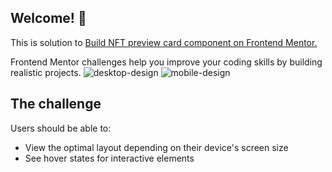 ## Welcome! 👋

This is solution to <a href='https://www.frontendmentor.io/challenges/nft-preview-card-component-SbdUL_w0U'>Build NFT preview card component on Frontend Mentor.</a>

Frontend Mentor challenges help you improve your coding skills by building realistic projects.
![desktop-design](https://user-images.githubusercontent.com/89190087/192880316-d09bc2aa-8e38-4d4f-9b6d-a4e56a3ac706.jpg)
![mobile-design](https://user-images.githubusercontent.com/89190087/192880336-0cff1e6d-a1c4-4c21-a8f9-419603df73ff.jpg)

## The challenge

Users should be able to:

- View the optimal layout depending on their device's screen size
- See hover states for interactive elements
